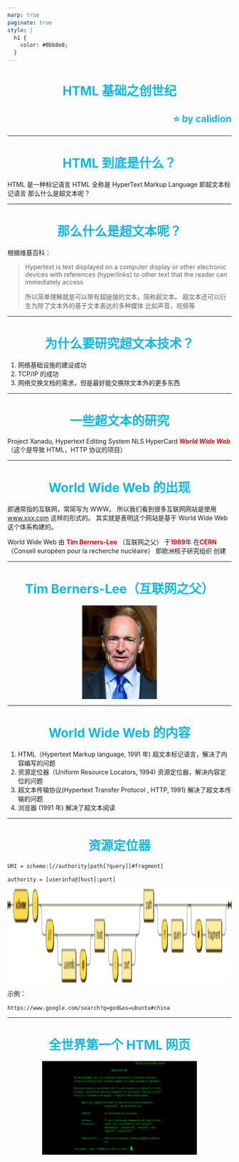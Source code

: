 ```yaml
---
marp: true
paginate: true
style: |
  h1 {
    color: #0bb8e8;
  }
---
```


<style>
  strong {
	color: red;
}
</style>
<style scoped>
h1,h2 {
	color: #0bb8e8;
	text-align: center
}
h2 {
	text-align: right
}

</style>

# HTML 基础之创世纪

## :star: by calidion

---

# HTML 到底是什么？

HTML 是一种标记语言
HTML 全称是 HyperText Markup Language
即超文本标记语言
那么什么是超文本呢？

---

# 那么什么是超文本呢？

根据维基百科：

> Hypertext is text displayed on a computer display or other electronic devices with references (hyperlinks) to other text that the reader can immediately access
>
> 所以简单理解就是可以带有超链接的文本，简称超文本。
> 超文本还可以衍生为除了文本外的基于文本表达的多种媒体
> 比如声音，视频等

---

# 为什么要研究超文本技术？

1.  网络基础设施的建设成功
2.  TCP/IP 的成功
3.  网络交换文档的需求，但是最好能交换除文本外的更多东西

---

# 一些超文本的研究

Project Xanadu,
Hypertext Editing System
NLS
HyperCard
**_World Wide Web_**（这个是导致 HTML，HTTP 协议的项目）

---

# World Wide Web 的出现

即通常指的互联网，常简写为 WWW。
所以我们看到很多互联网网站是使用 www.xxx.com 这样的形式的。
其实就是表明这个网站是基于 World Wide Web 这个体系构建的。

World Wide Web 由
**Tim Berners-Lee** （互联网之父）
于**1989**年
在**CERN**（Conseil européen pour la recherche nucléaire）
即欧洲核子研究组织 创建

---

# Tim Berners-Lee（互联网之父）

<style scoped>
img {
	display: block;
  margin: 0 auto;
  height: 15em;
}

</style>

[![](./images/Sir_Tim_Berners_Lee.jpg)](./images/Sir_Tim_Berners_Lee.jpg)

---

# World Wide Web 的内容

1.  HTML（Hypertext Markup language, 1991 年)
    超文本标记语言，解决了内容编写的问题
2.  资源定位器（Uniform Resource Locators, 1994)
    资源定位器，解决内容定位的问题
3.  超文本传输协议(Hypertext Transfer Protocol , HTTP, 1991)
    解决了超文本传输的问题
4.  浏览器 (1991 年)
    解决了超文本阅读

---

# 资源定位器

```
URI = scheme:[//authority]path[?query][#fragment]
```

```
authority = [userinfo@]host[:port]
```

![](./images/800px-URI_syntax_diagram.png)

示例：

```
https://www.google.com/search?q=god&os=ubuntu#china
```

---
<style scoped>
img {
	display: block;
  margin: 0 auto;
  height: 15em;
}

</style>

# 全世界第一个 HTML 网页

[![](./images/Screenshot-World-Wide-Web-project_0.png)](./images/Screenshot-World-Wide-Web-project_0.png)
